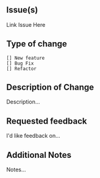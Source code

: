 ## Issue(s)

Link Issue Here
    
## Type of change

    [] New feature
    [] Bug Fix
    [] Refactor

## Description of Change

Description...
    
## Requested feedback

I'd like feedback on...


## Additional Notes

Notes...
